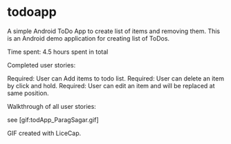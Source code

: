 todoapp
=======

A simple Android ToDo App to create list of items and removing them. 
This is an Android demo application for creating list of ToDos. 

Time spent: 4.5 hours spent in total

Completed user stories:

Required: User can Add items to todo list.
Required: User can delete an item by click and hold.
Required: User can edit an item and will be replaced at same position.

Walkthrough of all user stories:

see
[gif:todApp_ParagSagar.gif]

GIF created with LiceCap.
